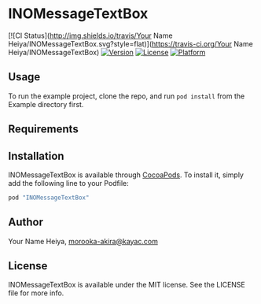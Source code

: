 # INOMessageTextBox

[![CI Status](http://img.shields.io/travis/Your Name Heiya/INOMessageTextBox.svg?style=flat)](https://travis-ci.org/Your Name Heiya/INOMessageTextBox)
[![Version](https://img.shields.io/cocoapods/v/INOMessageTextBox.svg?style=flat)](http://cocoapods.org/pods/INOMessageTextBox)
[![License](https://img.shields.io/cocoapods/l/INOMessageTextBox.svg?style=flat)](http://cocoapods.org/pods/INOMessageTextBox)
[![Platform](https://img.shields.io/cocoapods/p/INOMessageTextBox.svg?style=flat)](http://cocoapods.org/pods/INOMessageTextBox)

## Usage

To run the example project, clone the repo, and run `pod install` from the Example directory first.

## Requirements

## Installation

INOMessageTextBox is available through [CocoaPods](http://cocoapods.org). To install
it, simply add the following line to your Podfile:

```ruby
pod "INOMessageTextBox"
```

## Author

Your Name Heiya, morooka-akira@kayac.com

## License

INOMessageTextBox is available under the MIT license. See the LICENSE file for more info.
